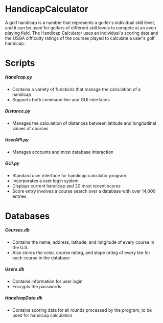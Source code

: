 # HandicapCalculator

A golf handicap is a number that represents a golfer's individual skill level, and it can be used for golfers of different skill levels to compete at an even playing field.  The Handicap Calculator uses an individual's scoring data and the USGA difficulty ratings of the courses played to calculate a user's golf handicap.


# Scripts
##### Handicap.py
- Contains a variety of functions that manage the calculation of a handicap
- Supports both command line and GUI interfaces
##### Distance.py
- Manages the calculation of distances between latitude and longitudinal values of courses
##### UserAPI.py
- Manages accounts and most database interaction
##### GUI.py
- Standard user interface for handicap calculator program
- Incorporates a user login system
- Displays current handicap and 20 most recent scores
- Score entry involves a course search over a database with over 14,000 entries


# Databases
##### Courses.db
- Contains the name, address, latitude, and longitude of every course in the U.S.
- Also stores the color, course rating, and slope rating of every tee for each course in the database
##### Users.db
- Contains information for user login
- Encrypts the passwords
##### HandicapData.db
 - Contains scoring data for all rounds processed by the program, to be used for handicap calculation
